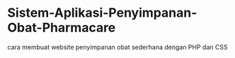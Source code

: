 # Sistem-Aplikasi-Penyimpanan-Obat-Pharmacare
cara membuat website penyimpanan obat sederhana  dengan PHP dan CSS
